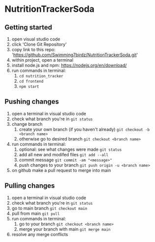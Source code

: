 # NutritionTrackerSoda

## Getting started
1. open visual studio code
2. click 'Clone Git Repository'
3. copy link to this repo: 'https://github.com/Swimming7birdz/NutritionTrackerSoda.git' 
4. within project, open a terminal
5. install node.js and npm: https://nodejs.org/en/download/ 
6. run commands in terminal:
    1. `cd nutrition_tracker`
    2. `cd frontend`
    3. `npm start`

## Pushing changes
1. open a terminal in visual studio code
2. check what branch you're in `git status`
3. change branch
    1. create your own branch (if you haven't already) `git checkout -b <branch name>`
    2. otherwise go to desired branch `git checkout <branch name>`
4. run commands in terminal:
    1. optional: see what changes were made `git status` 
    2. add all new and modifed files `git add --all` 
    3. commit message `git commit -am "<message>"` 
    4. push changes to your branch `git push origin -u <branch name>`
5. on github make a pull request to merge into main 

## Pulling changes
1. open a terminal in visual studio code
2. check what branch you're in `git status`
3. go to main branch `git checkout main`
4. pull from main `git pull`
5. run commands in terminal:
    1. go to your branch `git checkout <branch name>` 
    2. merge your branch with main `git merge main` 
6. resolve any merge conflicts
